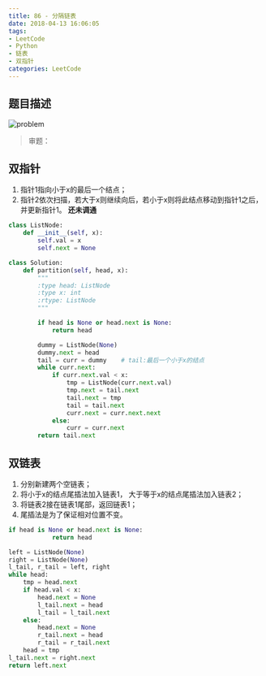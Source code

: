 ```yaml
---
title: 86 - 分隔链表
date: 2018-04-13 16:06:05
tags:
- LeetCode
- Python
- 链表
- 双指针
categories: LeetCode
---
```


## 题目描述
![problem](/images/86.png)

<!-- more -->

>审题：


## 双指针
1. 指针1指向小于x的最后一个结点；
2. 指针2依次扫描，若大于x则继续向后，若小于x则将此结点移动到指针1之后，并更新指针1。
**还未调通**
```python
class ListNode:
    def __init__(self, x):
        self.val = x
        self.next = None

class Solution:
    def partition(self, head, x):
        """
        :type head: ListNode
        :type x: int
        :rtype: ListNode
        """

        if head is None or head.next is None:
            return head

        dummy = ListNode(None)
        dummy.next = head 
        tail = curr = dummy    # tail:最后一个小于x的结点
        while curr.next: 
            if curr.next.val < x:
                tmp = ListNode(curr.next.val)
                tmp.next = tail.next
                tail.next = tmp
                tail = tail.next
                curr.next = curr.next.next
            else:
                curr = curr.next
        return tail.next
```

## 双链表
1. 分别新建两个空链表；
2. 将小于x的结点尾插法加入链表1， 大于等于x的结点尾插法加入链表2；
3. 将链表2接在链表1尾部，返回链表1；
4. 尾插法是为了保证相对位置不变。

```python
if head is None or head.next is None:
            return head

left = ListNode(None)
right = ListNode(None)
l_tail, r_tail = left, right
while head:
    tmp = head.next
    if head.val < x:
        head.next = None
        l_tail.next = head
        l_tail = l_tail.next
    else:
        head.next = None
        r_tail.next = head
        r_tail = r_tail.next
    head = tmp
l_tail.next = right.next
return left.next
```